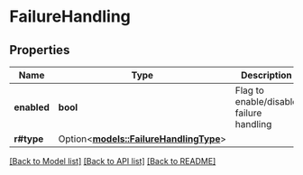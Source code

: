 # FailureHandling

## Properties

Name | Type | Description | Notes
------------ | ------------- | ------------- | -------------
**enabled** | **bool** | Flag to enable/disable failure handling | 
**r#type** | Option<[**models::FailureHandlingType**](FailureHandlingType.md)> |  | [optional]

[[Back to Model list]](../README.md#documentation-for-models) [[Back to API list]](../README.md#documentation-for-api-endpoints) [[Back to README]](../README.md)


